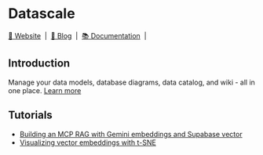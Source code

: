 # Datascale
<div align="left">
  <a href="https://getdatascale.com">🐧 Website</a> &nbsp;|&nbsp;
  <a href="https://blog.getdatascale.com">📰 Blog</a> &nbsp;|&nbsp;
  <a href="https://docs.getdatascale.com">📚 Documentation</a> &nbsp;|&nbsp;
</div>


## Introduction

Manage your data models, database diagrams, data catalog, and wiki - all in one place. [Learn more](https://getdatascale.com)

## Tutorials

* [Building an MCP RAG with Gemini embeddings and Supabase vector](./cookbook/tutorials/mcp_rag/)
* [Visualizing vector embeddings with t-SNE](./cookbook/tutorials/tsne_viz/)
